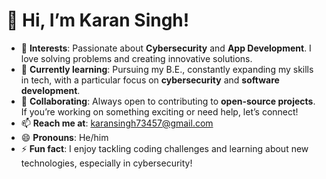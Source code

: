 # 👋 Hi, I’m Karan Singh!

- 👀 **Interests**: Passionate about **Cybersecurity** and **App Development**. I love solving problems and creating innovative solutions.
- 🌱 **Currently learning**: Pursuing my B.E., constantly expanding my skills in tech, with a particular focus on **cybersecurity** and **software development**.
- 💞️ **Collaborating**: Always open to contributing to **open-source projects**. If you’re working on something exciting or need help, let’s connect!
- 📫 **Reach me at**: karansingh73457@gmail.com
- 😄 **Pronouns**: He/him
- ⚡ **Fun fact**: I enjoy tackling coding challenges and learning about new technologies, especially in cybersecurity!


<!---
Normie69K/Normie69K is a ✨ special ✨ repository because its `README.md` (this file) appears on your GitHub profile.
You can click the Preview link to take a look at your changes.
--->
